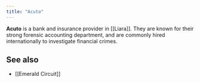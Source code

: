 ```yaml
---
title: "Acuto"
---
```


**Acuto** is a bank and insurance provider in [[Liara]]. They are known for their strong forensic accounting department, and are commonly hired internationally to investigate financial crimes.

## See also

- [[Emerald Circuit]]
